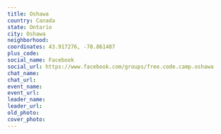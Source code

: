 ```yaml
---
title: Oshawa
country: Canada
state: Ontario
city: Oshawa
neighborhood: 
coordinates: 43.917276, -78.861487
plus_code:
social_name: Facebook
social_url: https://www.facebook.com/groups/free.code.camp.oshawa
chat_name:
chat_url:
event_name:
event_url:
leader_name:
leader_url:
old_photo: 
cover_photo:
---
```

